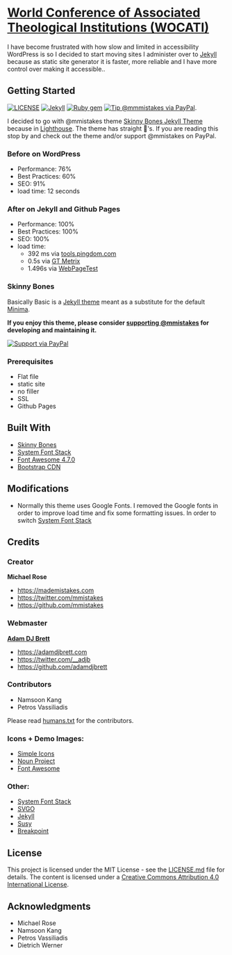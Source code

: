 # [World Conference of Associated Theological Institutions (WOCATI)](https://www.wocati.org)

I have become frustrated with how slow and limited in accessibility WordPress is so I decided to start moving sites I administer over to [Jekyll](http://jekyllrb.com) because as static site generator it is faster, more reliable and I have more control over making it accessible..

## Getting Started
[![LICENSE](https://img.shields.io/badge/license-MIT-lightgrey.svg)](https://github.com/mmistakes/skinny-bones-jekyll/blob/master/LICENSE)
[![Jekyll](https://img.shields.io/badge/jekyll-%3E%3D%203.6-blue.svg)](https://jekyllrb.com/)
[![Ruby gem](https://img.shields.io/gem/v/jekyll-theme-basically-basic.svg)](https://rubygems.org/gems/jekyll-theme-basically-basic)
[![Tip @mmmistakes via PayPal](https://img.shields.io/badge/PayPal-tip%20me-green.svg?logo=paypal)](https://www.paypal.me/mmistakes).

I decided to go with @mmistakes theme [Skinny Bones Jekyll Theme](https://github.com/mmistakes/skinny-bones-jekyll) because in [Lighthouse](https://developers.google.com/web/tools/lighthouse/). The theme has straight 💯's. If you are reading this stop by and check out the theme and/or support @mmistakes on PayPal.


### Before on WordPress
- Performance: 76%
- Best Practices: 60%
- SEO: 91%
- load time: 12 seconds

### After on Jekyll and Github Pages
- Performance: 100%
- Best Practices: 100%
- SEO: 100%
- load time:
  - 392 ms via [tools.pingdom.com](https://tools.pingdom.com)
  - 0.5s via [GT Metrix](https://gtmetrix.com/)
  - 1.496s via [WebPageTest](https://www.webpagetest.org)

### Skinny Bones
Basically Basic is a [Jekyll theme](https://jekyllrb.com/docs/themes/) meant as
a substitute for the default [Minima](https://github.com/jekyll/minima).

**If you enjoy this theme, please consider [supporting @mmistakes](https://www.paypal.me/mmistakes) for developing and maintaining it.**

[![Support via PayPal](https://cdn.rawgit.com/twolfson/paypal-github-button/1.0.0/dist/button.svg)](https://www.paypal.me/mmistakes)
### Prerequisites

- Flat file
- static site
- no filler
- SSL
- Github Pages

## Built With
* [Skinny Bones](https://github.com/mmistakes/skinny-bones-jekyll)
* [System Font Stack](https://css-tricks.com/snippets/css/system-font-stack/)
* [Font Awesome 4.7.0](https://fontawesome.com/v4.7.0/)
* [Bootstrap CDN](https://www.bootstrapcdn.com/)

## Modifications
- Normally this theme uses Google Fonts. I removed the Google fonts in order to improve load time and fix some formatting issues. In order to switch [System Font Stack](https://css-tricks.com/snippets/css/system-font-stack/)

## Credits

### Creator

**Michael Rose**

- <https://mademistakes.com>
- <https://twitter.com/mmistakes>
- <https://github.com/mmistakes>

### Webmaster
[**Adam DJ Brett**](https://github.com/adamdjbrett)
- <https://adamdjbrett.com>
- <https://twitter.com/__adjb>
- <https://github.com/adamdjbrett>

### Contributors
  - Namsoon Kang
  - Petros Vassiliadis

Please read [humans.txt](humans.txt) for the contributors.


### Icons + Demo Images:

- [Simple Icons](https://simpleicons.org/)
- [Noun Project](https://thenounproject.com)
- [Font Awesome](https://fontawesome.com)

### Other:
- [System Font Stack](https://bitsofco.de/the-new-system-font-stack/)
- [SVGO](https://github.com/svg/svgo)
- [Jekyll](http://jekyllrb.com/)
- [Susy](http://susy.oddbird.net/)
- [Breakpoint](http://breakpoint-sass.com/)

## License

This project is licensed under the MIT License - see the [LICENSE.md](LICENSE.md) file for details. The content is licensed under a [Creative Commons Attribution 4.0 International License](https://creativecommons.org/licenses/by/4.0/).

## Acknowledgments

* Michael Rose
* Namsoon Kang
* Petros Vassiliadis
* Dietrich Werner
